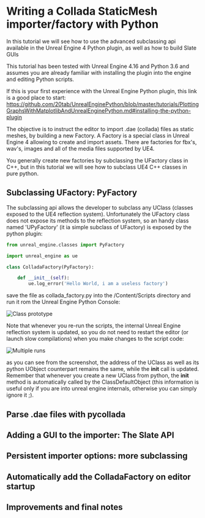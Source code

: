 # Writing a Collada StaticMesh importer/factory with Python

In this tutorial we will see how to use the advanced subclassing api available in the Unreal Engine 4 Python plugin, as well as how to build Slate GUIs

This tutorial has been tested with Unreal Engine 4.16 and Python 3.6 and assumes you are already familiar with installing the plugin into the engine and editing Python scripts.

If this is your first experience with the Unreal Engine Python plugin, this link is a good place to start: https://github.com/20tab/UnrealEnginePython/blob/master/tutorials/PlottingGraphsWithMatplotlibAndUnrealEnginePython.md#installing-the-python-plugin


The objective is to instruct the editor to import .dae (collada) files as static meshes, by building a new Factory.
A Factory is a special class in Unreal Engine 4 allowing to create and import assets. There are factories for fbx's, wav's, images and all of the media files supported by UE4.

You generally create new factories by subclassing the UFactory class in C++, but in this tutorial we will see how to subclass UE4 C++ classes in pure python.



## Subclassing UFactory: PyFactory

The subclassing api allows the developer to subclass any UClass (classes exposed to the UE4 reflection system). Unfortunately the UFactory class does not expose
its methods to the reflection system, so an handy class named 'UPyFactory' (it ia simple subclass of UFactory) is exposed by the python plugin:

```python
from unreal_engine.classes import PyFactory

import unreal_engine as ue

class ColladaFactory(PyFactory):

    def __init__(self):
        ue.log_error('Hello World, i am a useless factory')
```

save the file as collada_factory.py into the /Content/Scripts directory and run it rom the Unreal Engine Python Console:

![Class prototype](https://github.com/20tab/UnrealEnginePython/blob/master/tutorials/WritingAColladaFactoryWithPython_Assets/class_prototype.png)

Note that whenever you re-run the scripts, the internal Unreal Engine reflection system is updated, so you do not need to restart the editor (or launch slow compilations) when you make changes to the script code:

![Multiple runs](https://github.com/20tab/UnrealEnginePython/blob/master/tutorials/WritingAColladaFactoryWithPython_Assets/multiple_runs.png)

as you can see from the screenshot, the address of the UClass as well as its python UObject counterpart remains the same, while the __init__ call is updated. Remember that whenever you create a new UClass from python, the __init__ method is automatically called by the ClassDefaultObject (this information is useful only if you are into unreal engine internals, otherwise you can simply ignore it ;).

## Parse .dae files with pycollada

## Adding a GUI to the importer: The Slate API

## Persistent importer options: more subclassing

## Automatically add the ColladaFactory on editor startup

## Improvements and final notes
